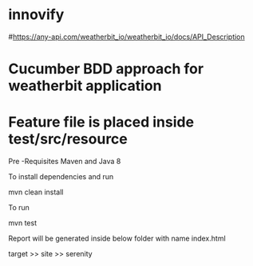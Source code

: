 # innovify
#https://any-api.com/weatherbit_io/weatherbit_io/docs/API_Description
# Cucumber BDD approach for weatherbit application
# Feature file is placed inside test/src/resource
Pre -Requisites 
Maven and Java 8

To install dependencies and run

mvn clean install

To run 

mvn test

Report will be generated inside below folder with name index.html 

target >> site >> serenity
